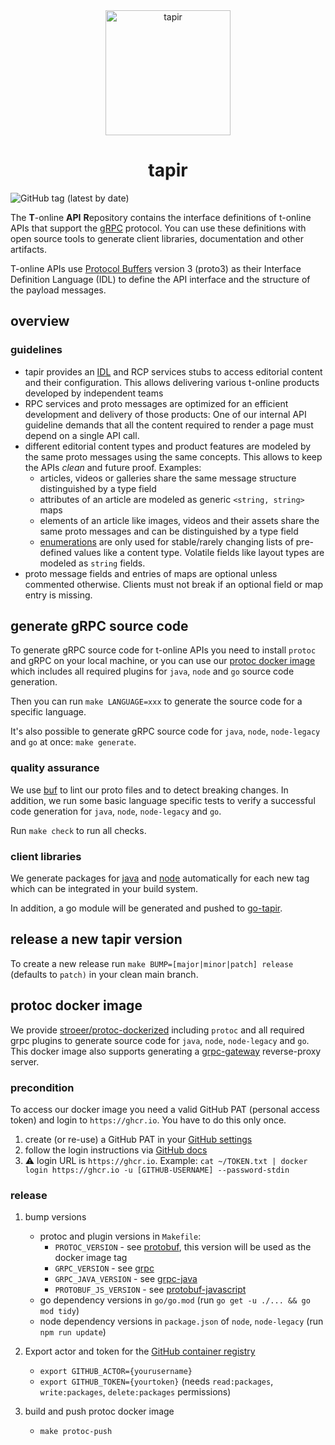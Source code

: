 <div align="center">
  <img src="docs_resources/tapir.png" height="200" alt="tapir"/>
   <h1>tapir</h1>
</div>

![GitHub tag (latest by date)](https://img.shields.io/github/v/tag/stroeer/tapir?color=%23f653a6&label=Release&style=flat-square)

The **T**-online **API** **R**epository contains the interface definitions of t-online APIs that support the [gRPC](https://grpc.io/) protocol. You can use these definitions with open source tools to generate client libraries, documentation and other artifacts.

T-online APIs use [Protocol Buffers](https://github.com/google/protobuf) version 3 (proto3) as their Interface Definition Language (IDL) to define the API interface and the structure of the payload messages.

## overview

### guidelines

* tapir provides an [IDL](https://en.wikipedia.org/wiki/Interface_description_language) and RCP services stubs to access editorial content and their configuration. This allows delivering various t-online products developed by independent teams
* RPC services and proto messages are optimized for an efficient development and delivery of those products: One of our internal API guideline demands that all the content required to render a page must depend on a single API call.
* different editorial content types and product features are modeled by the same proto messages using the same concepts. This allows to keep the APIs _clean_ and future proof. Examples:
    * articles, videos or galleries share the same message structure distinguished by a type field
    * attributes of an article are modeled as generic `<string, string>` maps
    * elements of an article like images, videos and their assets share the same proto messages and can be distinguished by a type field
    * [enumerations](https://developers.google.com/protocol-buffers/docs/proto3#enum) are only used for stable/rarely changing lists of pre-defined values like a content type.
    Volatile fields like layout types are modeled as `string` fields.
* proto message fields and entries of maps are optional unless commented otherwise. Clients must not break if an optional field or map entry is missing.


## generate gRPC source code

To generate gRPC source code for t-online APIs you need to install `protoc` and gRPC on your local machine,
or you can use our [protoc docker image](#protoc-docker-image) which includes all required plugins for `java`, `node` and `go` source code
generation.

Then you can run `make LANGUAGE=xxx` to generate the source code for a specific language.

It's also possible to generate gRPC source code for `java`, `node`, `node-legacy` and `go` at once: `make generate`.

### quality assurance

We use [buf](https://buf.build/) to lint our proto files and to detect breaking changes. In addition, we run some basic language specific tests to verify a
successful code generation for `java`, `node`, `node-legacy` and `go`.

Run `make check` to run all checks.

### client libraries

We generate packages for [java](https://github.com/stroeer/tapir/packages/235034) and [node](https://github.com/stroeer/tapir/packages/235031)
automatically for each new tag which can be integrated in your build system. 

In addition, a go module will be generated and pushed to [go-tapir](https://github.com/stroeer/go-tapir). 

## release a new tapir version

To create a new release run `make BUMP=[major|minor|patch] release` (defaults to `patch)` in your clean main branch.

## protoc docker image

We provide [stroeer/protoc-dockerized](https://github.com/orgs/stroeer/packages/container/package/protoc-dockerized) including `protoc` and all required
grpc plugins to generate source code for `java`, `node`, `node-legacy` and `go`. This docker image also supports generating a [grpc-gateway](https://github.com/grpc-ecosystem/grpc-gateway)
reverse-proxy server.

### precondition

To access our docker image you need a valid GitHub PAT (personal access token) and login to `https://ghcr.io`. You have to do this only once.

1. create (or re-use) a GitHub PAT in your [GitHub settings](https://github.com/settings/tokens)
2. follow the login instructions via [GitHub docs](https://docs.github.com/en/packages/working-with-a-github-packages-registry/working-with-the-docker-registry#authenticating-with-a-personal-access-token)
3. :warning: login URL is `https://ghcr.io`. Example: `cat ~/TOKEN.txt | docker login https://ghcr.io -u [GITHUB-USERNAME] --password-stdin`

### release

1. bump versions
    - protoc and plugin versions in `Makefile`: 
      - `PROTOC_VERSION` - see [protobuf](https://github.com/protocolbuffers/protobuf/), this version will be used as the docker image tag
      - `GRPC_VERSION` - see [grpc](https://github.com/grpc/grpc/)
      - `GRPC_JAVA_VERSION` - see [grpc-java](https://github.com/grpc/grpc-java/)
      - `PROTOBUF_JS_VERSION` - see [protobuf-javascript](https://github.com/protocolbuffers/protobuf-javascript/)
    - go dependency versions in `go/go.mod` (run `go get -u ./... && go mod tidy`)
    - node dependency versions in `package.json` of `node`, `node-legacy` (run `npm run update`)
    
2. Export actor and token for the [GitHub container registry](https://docs.github.com/en/packages/guides/about-github-container-registry)

   - `export GITHUB_ACTOR={yourusername}`
   - `export GITHUB_TOKEN={yourtoken}` (needs `read:packages`, `write:packages`, `delete:packages` permissions)


3. build and push protoc docker image
    - `make protoc-push`
